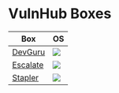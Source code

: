# VulnHub Boxes

Box                                                                                                              | OS
---                                                                                                              | ---       
[DevGuru](https://github.com/AbdullahRizwan101/CTF-Writeups/blob/master/VulnHub/DevGuru.md)                      | <img src= "https://i.imgur.com/hZoovNY.png" />
[Escalate](https://github.com/AbdullahRizwan101/CTF-Writeups/blob/master/VulnHub/Escalate.md)                    | <img src= "https://i.imgur.com/hZoovNY.png" />                                                                           
[Stapler](https://github.com/AbdullahRizwan101/CTF-Writeups/blob/master/VulnHub/Stapler.md)                      | <img src= "https://i.imgur.com/hZoovNY.png" />    
